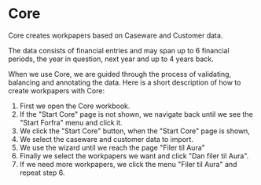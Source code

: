 # Core

Core creates workpapers based on Caseware and Customer data.

The data consists of financial entries and may span up to 6 financial periods, the year in question, next year and up to 4 years back.

When we use Core, we are guided through the process of validating, balancing and annotating the data. Here is a short description of how to create workpapers with Core:

1) First we open the Core workbook.
2) If the "Start Core" page is not shown, we navigate back until we see the "Start Forfra" menu and click it.
3) We click the "Start Core" button, when the "Start Core" page is shown, 
4) We select the caseware and customer data to import.
5) We use the wizard until we  reach the page "Filer til Aura"
6) Finally we select the workpapers we want and click "Dan filer til Aura".
7) If we need more workpapers, we click the menu "Filer til Aura" and repeat step 6.
